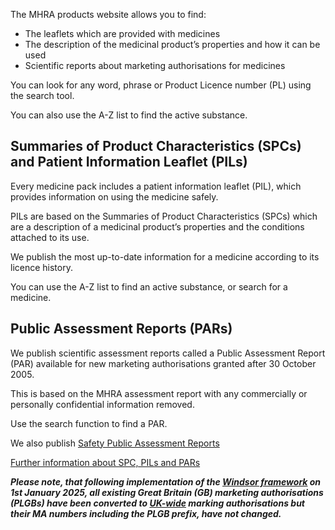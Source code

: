 The MHRA products website allows you to find:

- The leaflets which are provided with medicines
- The description of the medicinal product’s properties and how it can be used
- Scientific reports about marketing authorisations for medicines

You can look for any word, phrase or Product Licence number (PL) using the search tool.

You can also use the A-Z list to find the active substance.

## Summaries of Product Characteristics (SPCs) and Patient Information Leaflet (PILs)

Every medicine pack includes a patient information leaflet (PIL), which provides information on using the medicine safely.

PILs are based on the Summaries of Product Characteristics (SPCs) which are a description of a medicinal product’s properties and the conditions attached to its use.

We publish the most up-to-date information for a medicine according to its licence history.

You can use the A-Z list to find an active substance, or search for a medicine.

## Public Assessment Reports (PARs)

We publish scientific assessment reports called a Public Assessment Report (PAR) available for new marketing authorisations granted after 30 October 2005.

This is based on the MHRA assessment report with any commercially or personally confidential information removed.

Use the search function to find a PAR.

We also publish [Safety Public Assessment Reports][spar]

[Further information about SPC, PILs and PARs][about]

***Please note, that following implementation of the [Windsor framework][Windsor] on 1st January 2025, all existing Great Britain (GB) marketing authorisations (PLGBs) have been converted to [UK-wide][UK-W] marking authorisations but their MA numbers including the PLGB prefix, have not changed.***

[spar]: https://www.gov.uk/guidance/safety-public-assessment-reports
[about]: /about
[Windsor]:https://www.gov.uk/government/collections/mhra-windsor-framework
[UK-W]:https://www.gov.uk/government/publications/uk-wide-licensing-for-human-medicines/uk-wide-licensing-for-human-medicines